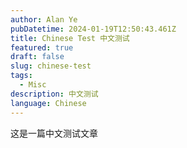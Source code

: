```yaml
---
author: Alan Ye
pubDatetime: 2024-01-19T12:50:43.461Z
title: Chinese Test 中文测试
featured: true
draft: false
slug: chinese-test
tags:
  - Misc
description: 中文测试
language: Chinese
---
```


这是一篇中文测试文章